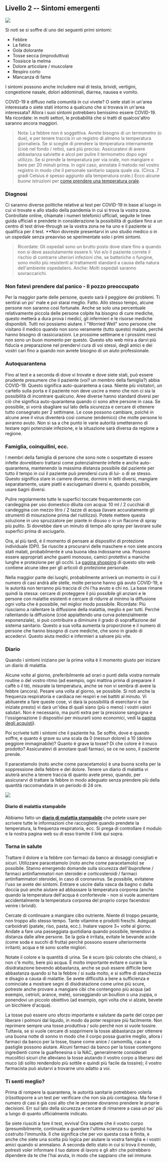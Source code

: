 ## Livello 2 -- Sintomi emergenti

![](/images/sneezing-emoji.png)

Si noti se si soffre di uno dei seguenti primi sintomi:

* Febbre
* La fatica
* Gola dolorante
* Tosse secca (improduttiva)
* Tossisce la melma
* Dolore articolare / muscolare
* Respiro corto
* Mancanza di fame

I sintomi possono anche includere mal di testa, brividi, vertigini, congestione nasale, dolori addominali, diarrea, nausea e vomito. 

COVID-19 è diffuso nella comunità in cui vivete? O siete stati in un'area interessata o siete stati intorno a qualcuno che si trovava in un'area interessata? Allora i suoi sintomi potrebbero benissimo essere COVID-19. Ma ricordate: in molti settori, le probabilità che si tratti di qualcos'altro saranno ancora maggiori.

> Nota: La febbre non è soggettiva. Avrete bisogno di un termometro (o due), e per tenere traccia in un registro di almeno la temperatura giornaliera. Se si sceglie di prendere la temperatura internamente (cioè nel fondo / retto), sarà più preciso. Assicuratevi di avere abbastanza salviette e alcol per pulire il termometro dopo ogni utilizzo. Se si prende la temperatura per via orale, non mangiare o bere per 20 minuti prima. In ogni caso, annotate il metodo nel vostro registro in modo che il personale sanitario sappia quale sia. (Circa .7 gradi Celsius è spesso aggiunto alla temperatura orale.) Ecco alcune buone istruzioni per [come prendere una temperatura orale](https://www.drugs.com/cg/how-to-take-an-oral-temperature.html).

### Diagnosi

Ci saranno diverse politiche relative ai test per COVID-19 in base al luogo in cui vi trovate e allo stadio della pandemia in cui si trova la vostra zona. Controllate online, chiamate i numeri telefonici ufficiali, seguite le linee guida ufficiali e prendete in considerazione la possibilità di guidare fino a un centro di test drive-through se la vostra zona ne ha uno e il paziente si qualifica per il test. **Non dovreste presentarvi in uno studio medico o in un ospedale senza preavviso se sperimentate solo i primi sintomi.

> Ricordate: Gli ospedali sono un brutto posto dove stare fino a quando non si deve assolutamente essere lì: Voi e/o il paziente correte il rischio di contrarre ulteriori infezioni che, se batteriche o fungine, sono molto più resistenti ai trattamenti standard a causa della natura dell'ambiente ospedaliero. Anche: Molti ospedali saranno sovraccarichi.

### Non fatevi prendere dal panico - Il pozzo preoccupato

Per la maggior parte delle persone, questo sarà il peggiore dei problemi. Ti sentirai un po' male e poi starai meglio. Fatto. Allo stesso tempo, alcune persone non saranno così fortunate. Anche se solo una percentuale relativamente piccola delle persone colpite ha bisogno di cure mediche, questo metterà a dura prova i medici, gli infermieri e le risorse mediche disponibili. Tutti noi possiamo aiutare. I "Worried Well" sono persone che visitano il medico quando non sono veramente (tutto questo) malate, perché hanno bisogno di rassicurazioni. Le prossime settimane e i prossimi mesi non sono un buon momento per questo. Questo sito web mira a darvi più fiducia e preparazione nel prendervi cura di voi stessi, degli amici e dei vostri cari fino a quando non avrete bisogno di un aiuto professionale.

### Autoquarantena

Fino al test e a seconda di dove vi trovate e dove siete stati, può essere prudente presumere che il paziente (voi? un membro della famiglia?) abbia COVID-19. Questo significa auto-quarantena a casa. Niente più visitatori, un cartello sulla porta e il paziente non deve uscire a meno che non ci sia la possibilità di incontrare qualcuno. Aree diverse hanno standard diversi per ciò che significa auto-quarantena quando ci sono altre persone in casa. Se possibile, si vorrà sbagliare sul lato della sicurezza e cercare di ottenere tutto consegnato per 2 settimane. Le cose possono cambiare, poiché in alcune aree il virus diventerà così comune (endemico) che molte persone lo avranno avuto. Non si sa a che punto le varie autorità smetteranno di testare ogni potenziale infezione, e la situazione sarà diversa da regione a regione.

### Famiglia, coinquilini, ecc.

I membri della famiglia di persone che sono note o sospettate di essere infette dovrebbero trattarsi come potenzialmente infette e anche auto-quarantena, mantenendo la massima distanza possibile dal paziente per tutto il tempo in cui il paziente può prendersi cura di lui- o di se stesso. Questo significa stare in camere diverse, dormire in letti diversi, mangiare separatamente, usare piatti e asciugamani diversi e, quando possibile, usare bagni diversi. 

Pulire regolarmente tutte le superfici toccate frequentemente con candeggina per uso domestico diluita con acqua: 10 ml / 2 cucchiai di candeggina con mezzo litro / 2 tazze di acqua (lavare accuratamente gli strumenti di misurazione prima del riutilizzo). Potete mettere questa soluzione in uno spruzzatore per piante in disuso o in un flacone di spray più pulito. Si dovrebbe dare un minuto di tempo allo spray per lavorare sulle superfici prima di asciugarlo.

Ora, al più tardi, è il momento di pensare ai dispositivi di protezione individuale (DPI). Se riuscite a procurarvi delle maschere e non siete ancora stati malati, probabilmente è una buona idea indossarne una. Possono essere appropriati anche guanti monouso, camici protettivi a maniche lunghe e protezione per gli occhi. La [pagina shopping](/shopping) di questo sito web contiene alcune idee per gli articoli di protezione personale.

Nella maggior parte dei luoghi, probabilmente arriverà un momento in cui il numero di casi andrà alle stelle, molte persone hanno già avuto COVID-19, e le autorità non terranno più traccia di chi l'ha avuto e chi no. La base rimane quindi la stessa: cercare di proteggere il più possibile gli anziani e le persone con malattie esistenti e cercare di ridurre al minimo la diffusione ogni volta che è possibile, nel miglior modo possibile. Ricordate: Più riusciamo a rallentare la diffusione della malattia, meglio è per tutti. Perché rallentando la diffusione (cioè appiattendo una curva potenzialmente esponenziale), si può contribuire a diminuire il grado di sopraffazione del sistema sanitario. Questo a sua volta aumenta la proporzione e il numero di persone che hanno bisogno di cure mediche, che sono in grado di accedervi. Questo aiuta medici e infermieri a salvare più vite. 

### Diario

Quando i sintomi iniziano per la prima volta è il momento giusto per iniziare un diario di malattia. 

Alcune volte al giorno, preferibilmente ad orari o punti della vostra normale routine o del vostro ritmo (ad esempio, ogni mattina prima di preparare il caffè o il tè), misurate la temperatura, anche se non vi sembra di avere la febbre (ancora). Pesare una volta al giorno, se possibile. Si noti anche la frequenza respiratoria e cardiaca nei respiri e nei battiti al minuto. Vi abituerete a fare queste cose, vi darà la possibilità di esercitarvi e (se iniziate presto) vi darà un'idea di quali siano (più o meno) i vostri valori salutari. Non è necessario, ma punti extra per la pressione sanguigna e l'ossigenazione (i dispositivi per misurarli sono economici, vedi la [pagina degli acquisti](/shopping)). 

Poi scrivete tutti i sintomi che il paziente ha. Se soffre, dove e quando soffre, e quanto è grave su una scala da 0 (nessun dolore) a 10 (dolore peggiore immaginabile)? Quanto è grave la tosse? Di che colore è il muco prodotto? Assicuratevi di annotare quali farmaci, se ce ne sono, il paziente prende. 

Il paracetamolo (noto anche come paracetamolo) è una buona scelta per la soppressione della febbre e del dolore. Tenere un diario di malattia vi aiuterà anche a tenere traccia di quanto avete preso, quando, per assicurarvi di trattare la febbre in modo adeguato senza prendere più della quantità raccomandata in un periodo di 24 ore.

[![](/images/diary-small-slanted.png)](/diario)

#### Diario di malattia stampabile

Abbiamo fatto un **[diario di malattia stampabile](/diario)** che potete usare per scrivere tutte le informazioni che raccogliete quando prendete la temperatura, la frequenza respiratoria, ecc. Si prega di controllare il modulo e la nostra pagina web su di esso tramite il link qui sopra.

### Torna in salute

Trattare il dolore e la febbre con farmaci da banco ai dosaggi consigliati e sicuri. Utilizzare paracetamolo (noto anche come paracetamolo) se possibile. Stanno emergendo domande sulla sicurezza dell'ibuprofene / farmaci antinfiammatori non steroidei e corticosteroidi / farmaci antinfiammatori steroidei, in caso di coronavirus. Se possibile, evitatene l'uso se avete dei sintomi. Entrare e uscire dalla vasca da bagno o dalla doccia può anche aiutare ad abbassare la temperatura corporea (anche quando la temperatura dell'acqua è confortevole - non si vuole aumentare accidentalmente la temperatura corporea del proprio corpo facendosi venire i brividi). 

Cercate di continuare a mangiare cibo nutriente. Niente di troppo pesante, non troppo allo stesso tempo. Tante vitamine e prodotti freschi. Adeguati carboidrati (patate, riso, pasta, ecc.). Inalare vapore 3+ volte al giorno. Andate a fare una passeggiata quotidiana quando possibile, tenendovi a distanza dalle altre persone. Se la gola è irritata, evitate le bevande acide (come soda e succhi di frutta) perché possono essere ulteriormente irritanti; acqua e tè sono scelte migliori. 

Notate il colore e la quantità di urina. Se è scuro (più colorato che chiaro), o non c'è molto, bere più acqua. È molto importante evitare e curare la disidratazione bevendo abbastanza, anche se può essere difficile bere abbastanza quando si ha la febbre / si suda molto, e si soffre di stanchezza e disagio a causa di malattie. Se avete difficoltà a bere a sufficienza e cominciate a mostrare segni di disidratazione come urine più scure, potreste anche provare a mangiare cibi che contengono più acqua (ad esempio, cetrioli, arance, mele), sorseggiando un boullion o una zuppa, o ponendovi un piccolo obiettivo (ad esempio, ogni volta che vi alzate, bevete un bicchiere d'acqua). 

La tosse può essere uno sforzo importante e salutare da parte del corpo per liberare i polmoni dal liquido, in modo da poter respirare più facilmente. Non reprimere sempre una tosse produttiva / solo perché non si vuole tossire. Tuttavia, se si vuole cercare di sopprimere la tosse abbastanza per ottenere una buona notte di sonno in modo che il corpo possa guarire meglio, allora i farmaci da banco per la tosse, tisane come anice / camomilla, cacao e pastiglie possono aiutare. Alcuni farmaci da banco per la tosse contengono ingredienti come la guaifenesina o la NAC, generalmente considerati mucolitici sicuri che alleviano la tosse aiutando il vostro corpo a liberarsi del muco (di solito rendendolo più sottile e quindi più facile da tossire); il vostro farmacista può aiutarvi a trovarne uno adatto a voi. 

### Ti senti meglio?

Prima di rompere la quarantena, le autorità sanitarie potrebbero volerla (ri)sottoporre a un test per verificare che non sia più contagiosa. Ma forse il numero di casi è già così alto che le persone dovranno prendere le proprie decisioni. Err sul lato della sicurezza e cercare di rimanere a casa un po' più a lungo di quanto ufficialmente indicato. 

Se siete riusciti a fare il test, evviva! Ora sapete che il vostro corpo (presumibilmente, continuate a guardare l'ultima scienza su questo) ha costruito l'immunità. Il che significa che per voi questa cosa è finita, e anche che siete una scelta più logica per aiutare la vostra famiglia e i vostri amici quando si ammalano. A seconda dello stato in cui si trova il mondo, potresti voler informare il tuo datore di lavoro e gli altri che potrebbero dipendere da te che l'hai avuta, in modo che sappiano che sei immune.